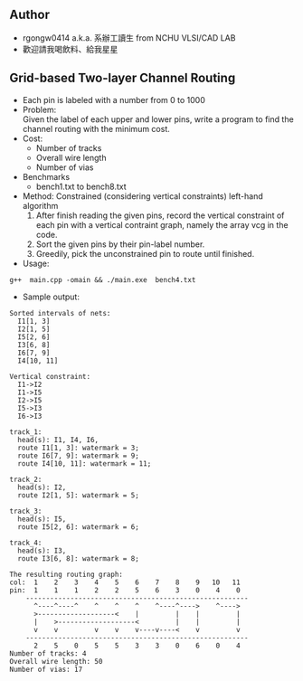 ## Author
* rgongw0414 a.k.a. 系辦工讀生 from NCHU VLSI/CAD LAB
* 歡迎請我喝飲料、給我星星
## Grid-based Two-layer Channel Routing
* Each pin is labeled with a number from 0 to 1000
* Problem: \
  Given the label of each upper and lower pins, write a program to find the channel routing with the minimum cost.
* Cost: 
  * Number of tracks
  * Overall wire length
  * Number of vias
* Benchmarks
  * bench1.txt to bench8.txt
* Method: Constrained (considering vertical constraints) left-hand algorithm
  1. After finish reading the given pins, record the vertical constraint of each pin with a vertical contraint graph, namely the array vcg in the code.
  2. Sort the given pins by their pin-label number.
  3. Greedily, pick the unconstrained pin to route until finished.       
* Usage: 
```
g++  main.cpp -omain && ./main.exe  bench4.txt   
```
* Sample output: 
```
Sorted intervals of nets:
  I1[1, 3]
  I2[1, 5]
  I5[2, 6]
  I3[6, 8]
  I6[7, 9]
  I4[10, 11]

Vertical constraint:
  I1->I2
  I1->I5
  I2->I5
  I5->I3
  I6->I3

track_1:
  head(s): I1, I4, I6,
  route I1[1, 3]: watermark = 3;
  route I6[7, 9]: watermark = 9;
  route I4[10, 11]: watermark = 11;

track_2:
  head(s): I2,
  route I2[1, 5]: watermark = 5;

track_3:
  head(s): I5,
  route I5[2, 6]: watermark = 6;

track_4:
  head(s): I3,
  route I3[6, 8]: watermark = 8;

The resulting routing graph:
col:  1    2    3    4    5    6    7    8    9   10   11
pin:  1    1    1    2    2    5    6    3    0    4    0
    -------------------------------------------------------
      ^----^----^    ^    ^    ^    ^----^---->    ^---->
      >-------------------<    |         |    |         |
      |    >-------------------<         |    |         |
      v    v         v    v    v----v----<    v         v
    -------------------------------------------------------
      2    5    0    5    5    3    3    0    6    0    4
Number of tracks: 4
Overall wire length: 50
Number of vias: 17
```
